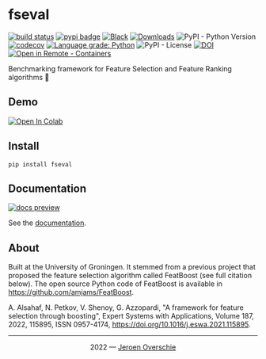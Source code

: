 # fseval

[![build status](https://github.com/dunnkers/fseval/actions/workflows/python-app.yml/badge.svg)](https://github.com/dunnkers/fseval/actions/workflows/python-app.yml) [![pypi badge](https://img.shields.io/pypi/v/fseval.svg?maxAge=3600)](https://pypi.org/project/fseval/) [![Black](https://img.shields.io/badge/code%20style-black-000000.svg)](https://github.com/psf/black) [![Downloads](https://pepy.tech/badge/fseval/month)](https://pepy.tech/project/fseval) ![PyPI - Python Version](https://img.shields.io/pypi/pyversions/fseval) [![codecov](https://codecov.io/gh/dunnkers/fseval/branch/master/graph/badge.svg?token=R5ZXH8UPCI)](https://codecov.io/gh/dunnkers/fseval) [![Language grade: Python](https://img.shields.io/lgtm/grade/python/g/dunnkers/fseval.svg?logo=lgtm&logoWidth=18)](https://lgtm.com/projects/g/dunnkers/fseval/context:python) ![PyPI - License](https://img.shields.io/pypi/l/hydra-core) [![DOI](https://zenodo.org/badge/274001213.svg)](https://zenodo.org/badge/latestdoi/274001213) [![Open in Remote - Containers](https://img.shields.io/static/v1?label=Remote%20-%20Containers&message=Open&color=blue&logo=visualstudiocode)](https://vscode.dev/redirect?url=vscode://ms-vscode-remote.remote-containers/cloneInVolume?url=https://github.com/dunnkers/fseval)


Benchmarking framework for Feature Selection and Feature Ranking algorithms 🚀

## Demo
[![Open In Colab](https://colab.research.google.com/assets/colab-badge.svg)](https://colab.research.google.com/drive/1Bsuxxuw0-mEsYRSnNbmvD_wNUAkOPiQa?usp=sharing)

## Install

```shell
pip install fseval
```

## Documentation

[![docs preview](./website/static/img/docs-preview.png)](https://dunnkers.com/fseval)

See the [documentation](https://dunnkers.com/fseval).

## About
Built at the University of Groningen. It stemmed from a previous project that proposed the feature selection algorithm called FeatBoost (see full citation below). The open source Python code of FeatBoost is available in https://github.com/amjams/FeatBoost.


A. Alsahaf, N. Petkov, V. Shenoy, G. Azzopardi, "A framework for feature selection through boosting", Expert Systems with Applications,
Volume 187, 2022, 115895, ISSN 0957-4174, https://doi.org/10.1016/j.eswa.2021.115895.


---

<p align="center">2022 — <a href="https://dunnkers.com/">Jeroen Overschie</a></p>
